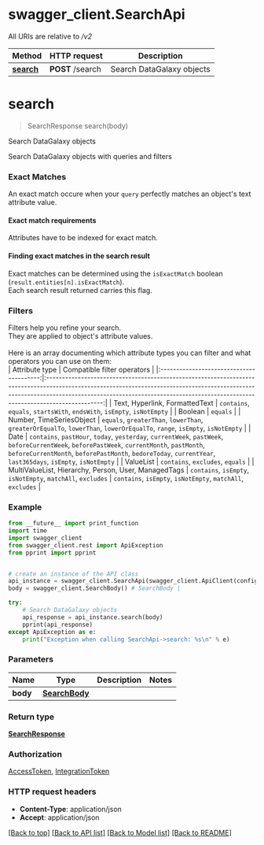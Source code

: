 # swagger_client.SearchApi

All URIs are relative to */v2*

Method | HTTP request | Description
------------- | ------------- | -------------
[**search**](SearchApi.md#search) | **POST** /search | Search DataGalaxy objects

# **search**
> SearchResponse search(body)

Search DataGalaxy objects

Search DataGalaxy objects with queries and filters <br>  <h3>Exact Matches</h3> An exact match occure when your <code>query</code> perfectly matches an object's text attribute value.<br>  <h4>Exact match requirements</h4> Attributes have to be indexed for exact match.  <h4>Finding exact matches in the search result</h4>  Exact matches can be determined using the <code>isExactMatch</code> boolean (<code>result.entities[n].isExactMatch</code>).<br> Each search result returned carries this flag.<br>  <h3>Filters</h3> Filters help you refine your search.<br> They are applied to object's attribute values.<br><br> Here is an array documenting which attribute types you can filter and what operators you can use on them:<br>   |              Attribute type              |                                                                                                                  Compatible filter operators                                                                                                                 |  |:----------------------------------------:|:------------------------------------------------------------------------------------------------------------------------------------------------------------------------------------------------------------------------------------------------------------:|  |             Text, Hyperlink, FormattedText |                                                                                            `contains`, `equals`, `startsWith`, `endsWith`, `isEmpty`, `isNotEmpty`                                                                                           |  |                  Boolean                 |                                                                                                                           `equals`                                                                                                                           |  |         Number, TimeSeriesObject         |                                                                  `equals`, `greaterThan`, `lowerThan`, `greaterOrEqualTo`, `lowerThan`, `lowerOrEqualTo`,  `range`, `isEmpty`, `isNotEmpty`                                                                  |  |                   Date                   | `contains`, `pastHour`, `today`, `yesterday`, `currentWeek`, `pastWeek`,  `beforeCurrentWeek`, `beforePastWeek`, `currentMonth`, `pastMonth`, `beforeCurrentMonth`, `beforePastMonth`,  `bedoreToday`, `currentYear`, `last365days`, `isEmpty`, `isNotEmpty` |  |                 ValueList                |                                                                                                               `contains`, `excludes`, `equals`                                                                                                               |  | MultiValueList, Hierarchy, Person, User, ManagedTags  |                                                                                                  `contains`, `isEmpty`, `isNotEmpty`, `matchAll`, `excludes`                                                                                                 |                                                                                                 `contains`, `isEmpty`, `isNotEmpty`, `matchAll`, `excludes`                                                                                                 |

### Example
```python
from __future__ import print_function
import time
import swagger_client
from swagger_client.rest import ApiException
from pprint import pprint


# create an instance of the API class
api_instance = swagger_client.SearchApi(swagger_client.ApiClient(configuration))
body = swagger_client.SearchBody() # SearchBody | 

try:
    # Search DataGalaxy objects
    api_response = api_instance.search(body)
    pprint(api_response)
except ApiException as e:
    print("Exception when calling SearchApi->search: %s\n" % e)
```

### Parameters

Name | Type | Description  | Notes
------------- | ------------- | ------------- | -------------
 **body** | [**SearchBody**](SearchBody.md)|  | 

### Return type

[**SearchResponse**](SearchResponse.md)

### Authorization

[AccessToken](../README.md#AccessToken), [IntegrationToken](../README.md#IntegrationToken)

### HTTP request headers

 - **Content-Type**: application/json
 - **Accept**: application/json

[[Back to top]](#) [[Back to API list]](../README.md#documentation-for-api-endpoints) [[Back to Model list]](../README.md#documentation-for-models) [[Back to README]](../README.md)

